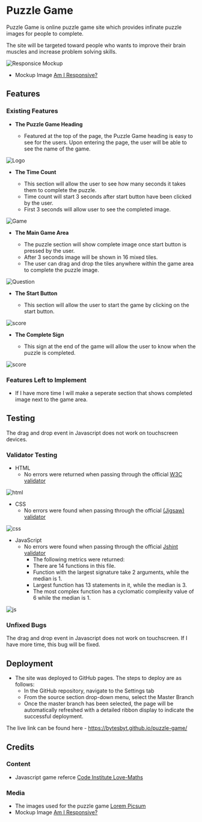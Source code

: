 # Puzzle Game

Puzzle Game is online puzzle game site which provides infinate puzzle images for people to complete.

The site will be targeted toward people who wants to improve their brain muscles and increase problem solving skills.

![Responsice Mockup](assets/images/puzzle_game_mockup.png)

- Mockup Image [Am I Responsive?](https://ui.dev/amiresponsive)

## Features 

### Existing Features

- __The Puzzle Game Heading__

  - Featured at the top of the page, the Puzzle Game heading is easy to see for the users. Upon entering the page, the user will be able to see the name of the game.

![Logo](assets/images/heading.png)

- __The Time Count__

  - This section will allow the user to see how many seconds it takes them to complete the puzzle.
  - Time count will start 3 seconds after start button have been clicked by the user. 
  - First 3 seconds will allow user to see the completed image.

![Game](assets/images/time_count.png)

- __The Main Game Area__

  - The puzzle section will show complete image once start button is pressed by the user.
  - After 3 seconds image will be shown in 16 mixed tiles.
  - The user can drag and drop the tiles anywhere within the game area to complete the puzzle image.

![Question](assets/images/puzzle.png)

- __The Start Button__

  - This section will allow the user to start the game by clicking on the start button. 

![score](assets/images/start_button.png)

- __The Complete Sign__

  - This sign at the end of the game will allow the user to know when the puzzle is completed. 

![score](assets/images/completed.png)


### Features Left to Implement

- If I have more time I will make a seperate section that shows completed image next to the game area.

## Testing 

The drag and drop event in Javascript does not work on touchscreen devices.

### Validator Testing 

- HTML
    - No errors were returned when passing through the official [W3C validator](https://validator.w3.org/nu/?doc=https%3A%2F%2Fcode-institute-org.github.io%2Flove-maths%2F)

![html](assets/images/html_validator.png)

- CSS
    - No errors were found when passing through the official [(Jigsaw) validator](https://jigsaw.w3.org/css-validator/validator?uri=https%3A%2F%2Fvalidator.w3.org%2Fnu%2F%3Fdoc%3Dhttps%253A%252F%252Fcode-institute-org.github.io%252Flove-maths%252F&profile=css3svg&usermedium=all&warning=1&vextwarning=&lang=en)

![css](assets/images/css_validator.png)

- JavaScript
    - No errors were found when passing through the official [Jshint validator](https://jshint.com/)
      - The following metrics were returned: 
      - There are 14 functions in this file.
      - Function with the largest signature take 2 arguments, while the median is 1.
      - Largest function has 13 statements in it, while the median is 3.
      - The most complex function has a cyclomatic complexity value of 6 while the median is 1.

![js](assets/images/js_validator.png)

### Unfixed Bugs

The drag and drop event in Javascript does not work on touchscreen. If I have more time, this bug will be fixed.

## Deployment

- The site was deployed to GitHub pages. The steps to deploy are as follows: 
  - In the GitHub repository, navigate to the Settings tab 
  - From the source section drop-down menu, select the Master Branch
  - Once the master branch has been selected, the page will be automatically refreshed with a detailed ribbon display to indicate the successful deployment. 

The live link can be found here - https://bytesbyt.github.io/puzzle-game/


## Credits 


### Content 

- Javascript game referce [Code Institute Love-Maths](https://learn.codeinstitute.net/courses/course-v1:CodeInstitute+LM101+2021_T1/courseware/2d651bf3f23e48aeb9b9218871912b2e/234519d86b76411aa181e76a55dabe70/)

### Media

- The images used for the puzzle game [Lorem Picsum](https://picsum.photos/)
- Mockup Image [Am I Responsive?](https://ui.dev/amiresponsive)